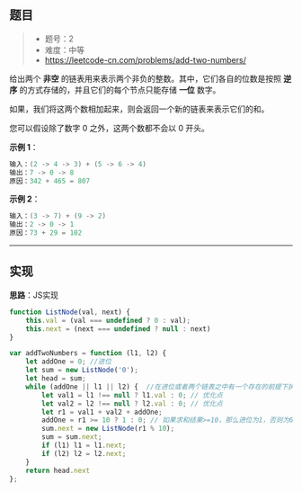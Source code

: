 ## 题目

> - 题号：2
> - 难度：中等
> - https://leetcode-cn.com/problems/add-two-numbers/

给出两个 <b>非空</b> 的链表用来表示两个非负的整数。其中，它们各自的位数是按照 <b>逆序</b> 的方式存储的，并且它们的每个节点只能存储 <b>一位</b> 数字。

如果，我们将这两个数相加起来，则会返回一个新的链表来表示它们的和。

您可以假设除了数字 0 之外，这两个数都不会以 0 开头。

<b>示例 1</b>：
```c
输入：(2 -> 4 -> 3) + (5 -> 6 -> 4)
输出：7 -> 0 -> 8
原因：342 + 465 = 807
```

<b>示例 2</b>：
```c
输入：(3 -> 7) + (9 -> 2)
输出：2 -> 0 -> 1
原因：73 + 29 = 102
```

---
## 实现

**思路**：JS实现

```javascript
function ListNode(val, next) {
    this.val = (val === undefined ? 0 : val);
    this.next = (next === undefined ? null : next)
}

var addTwoNumbers = function (l1, l2) {
    let addOne = 0; //进位
    let sum = new ListNode('0');
    let head = sum;
    while (addOne || l1 || l2) {  //在进位或者两个链表之中有一个存在的前提下执行下面的逻辑
        let val1 = l1 !== null ? l1.val : 0; // 优化点
        let val2 = l2 !== null ? l2.val : 0; // 优化点
        let r1 = val1 + val2 + addOne;
        addOne = r1 >= 10 ? 1 : 0; // 如果求和结果>=10，那么进位为1，否则为0
        sum.next = new ListNode(r1 % 10);
        sum = sum.next;
        if (l1) l1 = l1.next;
        if (l2) l2 = l2.next;
    }
    return head.next
};
```

